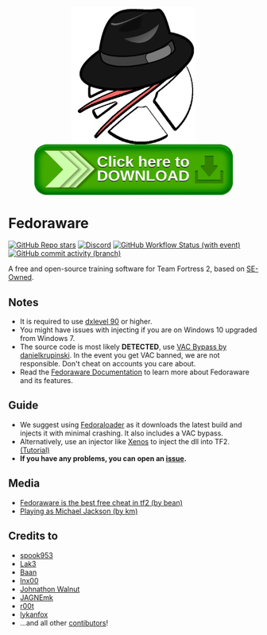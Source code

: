 <p align="center">
  <img src=".github/assets/reiforklogo.png" alt="Fedoraware Logo" width="250" align="center">
  <br/>
  <a href="https://nightly.link/rei-kes/Fedoraware/workflows/msbuild/master/Fedoraware.zip">
    <img src=".github/assets/download.png" alt="Download Button" width="400" height="auto" align="center">
  </a>
</p>

# Fedoraware

[![GitHub Repo stars](https://img.shields.io/github/stars/rei-kes/Fedoraware)](/../../stargazers)
[![Discord](https://img.shields.io/discord/1227898008373297223?logo=Discord&label=discord)](https://discord.gg/RbP9DfkUhe)
[![GitHub Workflow Status (with event)](https://img.shields.io/github/actions/workflow/status/rei-kes/Fedoraware/msbuild.yml?branch=master)](/../../actions)
[![GitHub commit activity (branch)](https://img.shields.io/github/commit-activity/m/rei-kes/Fedoraware)](/../../commits/)

A free and open-source training software for Team Fortress 2, based on [SE-Owned](https://www.unknowncheats.me/forum/team-fortress-2-a/436430-seowned-featured-cheat.html).

## Notes

- It is required to use [dxlevel 90](https://docs.mastercomfig.com/latest/customization/launch_options/?h=#dxlevel-launch-options) or higher.
- You might have issues with injecting if you are on Windows 10 upgraded from Windows 7.
- The source code is most likely **DETECTED**, use [VAC Bypass by danielkrupinski](https://github.com/Fedoraware/VAC-Bypass-Loader/releases/tag/Release). In the event you get VAC banned, we are not responsible. Don't cheat on accounts you care about.
- Read the [Fedoraware Documentation](https://fedoraware.github.io/Docs/) to learn more about Fedoraware and its features.

## Guide

- We suggest using [Fedoraloader](https://github.com/Fedoraware/Fedoraloader/releases) as it downloads the latest build and injects it with minimal crashing. It also includes a VAC bypass.
- Alternatively, use an injector like [Xenos](https://github.com/DarthTon/Xenos/releases) to inject the dll into TF2. [(Tutorial)](https://www.youtube.com/watch?v=PT3kVA053IY)
- **If you have any problems, you can open an [issue](https://github.com/rei-kes/Fedoraware/issues).**

## Media

- [Fedoraware is the best free cheat in tf2 (by bean)](https://www.youtube.com/watch?v=FyeaMghYZL0)
- [Playing as Michael Jackson (by km)](https://www.youtube.com/watch?v=cVD3BBEMNPo)

## Credits to

- [spook953](https://github.com/spook953)
- [Lak3](https://github.com/Lak3)
- [Baan](https://github.com/xxmyn)
- [lnx00](https://github.com/lnx00)
- [Johnathon Walnut](https://github.com/johnathon-walnut)
- [JAGNEmk](https://github.com/JAGNEmk)
- [r00t](https://github.com/l-r00t-l)
- [lykanfox](https://github.com/lykanfox)
- ...and all other [contibutors](/../../graphs/contributors)!
